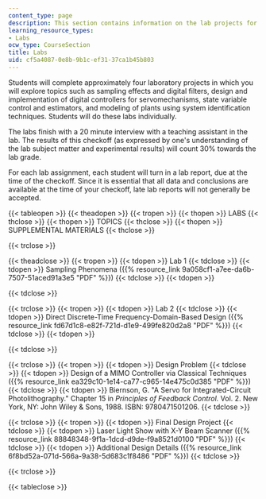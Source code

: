 ```yaml
---
content_type: page
description: This section contains information on the lab projects for the course.
learning_resource_types:
- Labs
ocw_type: CourseSection
title: Labs
uid: cf5a4087-0e8b-9b1c-ef31-37ca1b45b803
---
```


Students will complete approximately four laboratory projects in which you will explore topics such as sampling effects and digital filters, design and implementation of digital controllers for servomechanisms, state variable control and estimators, and modeling of plants using system identification techniques. Students will do these labs individually.

The labs finish with a 20 minute interview with a teaching assistant in the lab. The results of this checkoff (as expressed by one's understanding of the lab subject matter and experimental results) will count 30% towards the lab grade.

For each lab assignment, each student will turn in a lab report, due at the time of the checkoff. Since it is essential that all data and conclusions are available at the time of your checkoff, late lab reports will not generally be accepted.

{{< tableopen >}}
{{< theadopen >}}
{{< tropen >}}
{{< thopen >}}
LABS
{{< thclose >}}
{{< thopen >}}
TOPICS
{{< thclose >}}
{{< thopen >}}
SUPPLEMENTAL MATERIALS
{{< thclose >}}

{{< trclose >}}

{{< theadclose >}}
{{< tropen >}}
{{< tdopen >}}
Lab 1
{{< tdclose >}}
{{< tdopen >}}
Sampling Phenomena ({{% resource_link 9a058cf1-a7ee-da6b-7507-51aced91a3e5 "PDF" %}})
{{< tdclose >}}
{{< tdopen >}}

{{< tdclose >}}

{{< trclose >}}
{{< tropen >}}
{{< tdopen >}}
Lab 2
{{< tdclose >}}
{{< tdopen >}}
Direct Discrete-Time Frequency-Domain-Based Design ({{% resource_link fd67d1c8-e82f-721d-d1e9-499fe820d2a8 "PDF" %}})
{{< tdclose >}}
{{< tdopen >}}

{{< tdclose >}}

{{< trclose >}}
{{< tropen >}}
{{< tdopen >}}
Design Problem
{{< tdclose >}}
{{< tdopen >}}
Design of a MIMO Controller via Classical Techniques ({{% resource_link ea329c10-1e14-ca77-c965-14e475c0d385 "PDF" %}})
{{< tdclose >}}
{{< tdopen >}}
Biernson, G. "A Servo for Integrated-Circuit Photolithography." Chapter 15 in _Principles of Feedback Control._ Vol. 2. New York, NY: John Wiley & Sons, 1988. ISBN: 9780471501206.
{{< tdclose >}}

{{< trclose >}}
{{< tropen >}}
{{< tdopen >}}
Final Design Project
{{< tdclose >}}
{{< tdopen >}}
Laser Light Show with X-Y Beam Scanner ({{% resource_link 88848348-9f1a-1dcd-d9de-f9a8521d0100 "PDF" %}})
{{< tdclose >}}
{{< tdopen >}}
Additional Design Details ({{% resource_link 6f8bd52a-071d-566a-9a38-5d683c1f8486 "PDF" %}})
{{< tdclose >}}

{{< trclose >}}

{{< tableclose >}}